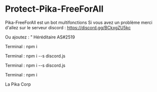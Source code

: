 # Protect-Pika-FreeForAll
Pika-FreeForAll est un bot multifonctions 
Si vous avez un problème merci d'allez sur le serveur discord : https://discord.gg/BCkxgZU5kc

Ou ajoutez : " Héréditaire AS#2519

Terminal : npm i

Terminal : npm i --s discord.js

Terminal : npm i --s discord.js

Terminal : npm i

La Pika Corp
